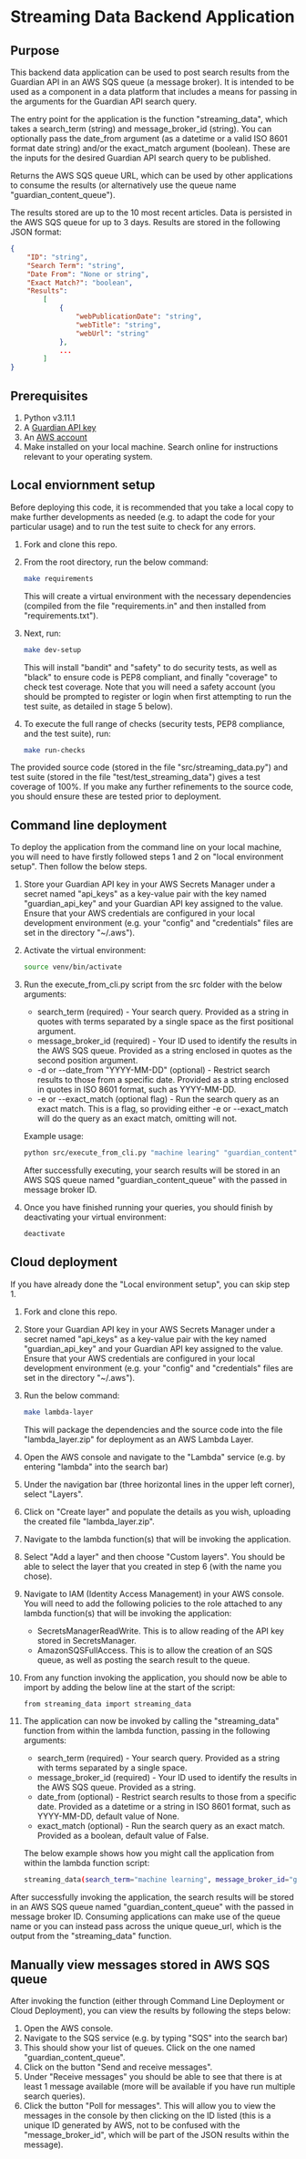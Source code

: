 # Streaming Data Backend Application

## Purpose

This backend data application can be used to post search results from the Guardian API in an AWS SQS queue (a message broker).  It is intended to be used as a component in a data platform that includes a means for passing in the arguments for the Guardian API search query.

The entry point for the application is the function "streaming_data", which takes a search_term (string) and message_broker_id (string).  You can optionally pass the date_from argument (as a datetime or a valid ISO 8601 format date string) and/or the exact_match argument (boolean).  These are the inputs for the desired Guardian API search query to be published.

Returns the AWS SQS queue URL, which can be used by other applications to consume the results (or alternatively use the queue name "guardian_content_queue").

The results stored are up to the 10 most recent articles.  Data is persisted in the AWS SQS queue for up to 3 days.  Results are stored in the following JSON format:
```json
{  
    "ID": "string",  
    "Search Term": "string",  
    "Date From": "None or string",  
    "Exact Match?": "boolean",  
    "Results":  
        [  
            {  
                "webPublicationDate": "string",
                "webTitle": "string",
                "webUrl": "string"  
            },  
            ...  
        ]  
}
```

## Prerequisites

1. Python v3.11.1
2. A [Guardian API key](https://open-platform.theguardian.com/)
3. An [AWS account](https://signin.aws.amazon.com/signup?request_type=register)
4. Make installed on your local machine.  Search online for instructions relevant to your operating system.

## Local enviornment setup

Before deploying this code, it is recommended that you take a local copy to make further developments as needed (e.g. to adapt the code for your particular usage) and to run the test suite to check for any errors.

1. Fork and clone this repo.
2. From the root directory, run the below command:
   
   ```sh
   make requirements
   ```
   
   This will create a virtual environment with the necessary dependencies (compiled from the file "requirements.in" and then installed from "requirements.txt").

3. Next, run:
   
   ```sh
   make dev-setup
   ```

   This will install "bandit" and "safety" to do security tests, as well as "black" to ensure code is PEP8 compliant, and finally "coverage" to check test coverage.  Note that you will need a safety account (you should be prompted to register or login when first attempting to run the test suite, as detailed in stage 5 below).
4. To execute the full range of checks (security tests, PEP8 compliance, and the test suite), run:

   ```sh
   make run-checks
   ```

The provided source code (stored in the file "src/streaming_data.py") and test suite (stored in the file "test/test_streaming_data") gives a test coverage of 100%.  If you make any further refinements to the source code, you should ensure these are tested prior to deployment.

## Command line deployment

To deploy the application from the command line on your local machine, you will need to have firstly followed steps 1 and 2 on "local environment setup".  Then follow the below steps.

1. Store your Guardian API key in your AWS Secrets Manager under a secret named "api_keys" as a key-value pair with the key named "guardian_api_key" and your Guardian API key assigned to the value.  Ensure that your AWS credentials are configured in your local development environment (e.g. your "config" and "credentials" files are set in the directory "~/.aws").

2. Activate the virtual environment:

   ```sh
   source venv/bin/activate
   ```

3. Run the execute_from_cli.py script from the src folder with the below arguments:

   - search_term (required) - Your search query. Provided as a string in quotes with terms separated by a single space as the first positional argument.
   - message_broker_id (required) - Your ID used to identify the results in the AWS SQS queue. Provided as a string enclosed in quotes as the second position argument.
   - -d or --date_from "YYYY-MM-DD" (optional) - Restrict search results to those from a specific date.  Provided as a string enclosed in quotes in ISO 8601 format, such as YYYY-MM-DD.
   - -e or --exact_match (optional flag) - Run the search query as an exact match.  This is a flag, so providing either -e or --exact_match will do the query as an exact match, omitting will not.
    
    Example usage:

    ```sh
    python src/execute_from_cli.py "machine learing" "guardian_content" --date_from "2025-01-01" -e
    ```
   
   After successfully executing, your search results will be stored in an AWS SQS queue named "guardian_content_queue" with the passed in message broker ID.

4. Once you have finished running your queries, you should finish by deactivating your virtual environment:

    ```sh
    deactivate
    ```

## Cloud deployment

If you have already done the "Local environment setup", you can skip step 1.

1. Fork and clone this repo.
2. Store your Guardian API key in your AWS Secrets Manager under a secret named "api_keys" as a key-value pair with the key named "guardian_api_key" and your Guardian API key assigned to the value.  Ensure that your AWS credentials are configured in your local development environment (e.g. your "config" and "credentials" files are set in the directory "~/.aws").
3. Run the below command:

   ```sh
   make lambda-layer
   ```

   This will package the dependencies and the source code into the file "lambda_layer.zip" for deployment as an AWS Lambda Layer.

4. Open the AWS console and navigate to the "Lambda" service (e.g. by entering "lambda" into the search bar)
5. Under the navigation bar (three horizontal lines in the upper left corner), select "Layers".
6. Click on "Create layer" and populate the details as you wish, uploading the created file "lambda_layer.zip".
7. Navigate to the lambda function(s) that will be invoking the application.
8. Select "Add a layer" and then choose "Custom layers".  You should be able to select the layer that you created in step 6 (with the name you chose).
9. Navigate to IAM (Identity Access Management) in your AWS console. You will need to add the following policies to the role attached to any lambda function(s) that will be invoking the application:

    - SecretsManagerReadWrite. This is to allow reading of the API key stored in SecretsManager.
    - AmazonSQSFullAccess. This is to allow the creation of an SQS queue, as well as posting the search result to the queue.

10. From any function invoking the application, you should now be able to import by adding the below line at the start of the script:
    ```sh
    from streaming_data import streaming_data
    ```

11. The application can now be invoked by calling the "streaming_data" function from within the lambda function, passing in the following arguments:

    - search_term (required) - Your search query. Provided as a string with terms separated by a single space.
    - message_broker_id (required) - Your ID used to identify the results in the AWS SQS queue. Provided as a string.
    - date_from (optional) - Restrict search results to those from a specific date.  Provided as a datetime or a string in ISO 8601 format, such as YYYY-MM-DD, default value of None.
    - exact_match (optional) - Run the search query as an exact match.  Provided as a boolean, default value of False.

    The below example shows how you might call the application from within the lambda function script:

    ```sh
    streaming_data(search_term="machine learning", message_broker_id="guardian_content", date_from="2025-01-01", exact_match=True)
    ```

After successfully invoking the application, the search results will be stored in an AWS SQS queue named "guardian_content_queue" with the passed in message broker ID.  Consuming applications can make use of the queue name or you can instead pass across the unique queue_url, which is the output from the "streaming_data" function.

## Manually view messages stored in AWS SQS queue

After invoking the function (either through Command Line Deployment or Cloud Deployment), you can view the results by following the steps below:

1. Open the AWS console.
2. Navigate to the SQS service (e.g. by typing "SQS" into the search bar)
3. This should show your list of queues.  Click on the one named "guardian_content_queue".
4. Click on the button "Send and receive messages".
5. Under "Receive messages" you should be able to see that there is at least 1 message available (more will be available if you have run multiple search queries).
6. Click the button "Poll for messages".  This will allow you to view the messages in the console by then clicking on the ID listed (this is a unique ID generated by AWS, not to be confused with the "message_broker_id", which will be part of the JSON results within the message).